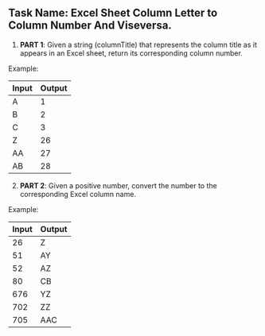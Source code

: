 ## Task Name: Excel Sheet Column Letter to Column Number And Viseversa.

1. __PART 1__: Given a string (columnTitle) that represents the column title as it appears in an Excel sheet, return its corresponding column number.

Example:

| Input | Output |
|-------|--------|
| A     | 1      |
| B     | 2      |
| C     | 3      |
| Z     | 26     |
| AA    | 27     |
| AB    | 28     |

2. __PART 2__: Given a positive number, convert the number to the corresponding Excel column name.

Example:

| Input | Output |
|-------|--------|
 | 26    | Z      |
 | 51    | AY     |
 | 52    | AZ     |
 | 80    | CB     |
 | 676   | YZ     |
 | 702   | ZZ     |
 | 705   | AAC    |
